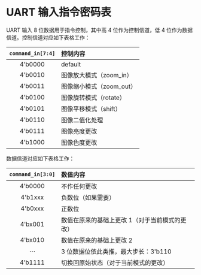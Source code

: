 # UART 输入指令密码表

UART 输入 8 位数据用于指令控制，其中高 4 位作为控制信道，低 4 位作为数据信道。控制信道对应如下表格工作：

| `command_in[7:4]` | 控制内容 |
| :---: | :--- |
| 4'b0000 | default |
| 4'b0010 | 图像放大模式（zoom_in） |
| 4'b0011 | 图像缩小模式（zoom_out）|
| 4'b0100 | 图像旋转模式（rotate） |
| 4'b0101 | 图像平移模式（shift）|
| 4'b0110 | 图像二值化处理 |
| 4'b0111 | 图像亮度更改 |
| 4'b1000 | 图像色度更改 |

数据信道对应如下表格工作：

| `command_in[3:0]` | 数值内容 |
| :---: | :--- |
| 4'b0000 | 不作任何更改 |
| 4'b1xxx | 负数位（如果需要） |
| 4'b0xxx | 正数位 |
| 4'bx001 | 数值在原来的基础上更改 1（对于当前模式的更改）|
| 4'bx010 | 数值在原来的基础上更改 2 |
| $\cdots$ | 3 位数据位依此类推，最大步长：3'b110 |
| 4'b1111 | 切换回原始状态（对于当前模式的更改）|
